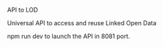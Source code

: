 API to LOD

Universal API to access and reuse Linked Open Data

npm run dev to launch the API in 8081 port.